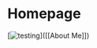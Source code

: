 # Homepage
[![testing](https://media.discordapp.net/attachments/803186540359450664/1020532660008910919/discord.png)]([[About Me]])
